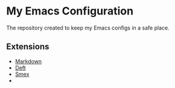 # My Emacs Configuration

The repository created to keep my Emacs configs in a safe place.

## Extensions

* [Markdown](http://jblevins.org/projects/markdown-mode/)
* [Deft](http://jblevins.org/projects/deft/)
* [Smex](https://github.com/nonsequitur/smex/)
* 
